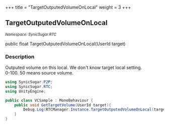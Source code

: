 +++
title = "TargetOutputedVolumeOnLocal"
weight = 3
+++
## TargetOutputedVolumeOnLocal
<small>*Namespace: SynicSugar.RTC*</small>

public float TargetOutputedVolumeOnLocal(UserId target)


### Description
Outputed volume on this local. We don't know target local setting.<br>
0-100. 50 means source volume.


```cs
using SynicSugar.P2P;
using SynicSugar.RTC;
using UnityEngine;

public class VCSample : MonoBehaviour {
    public void GetTargetVolume(UserId target){
        Debug.Log(RTCManager.Instance.TargetOutputedVolumeOnLocal(target));
    }
}
```